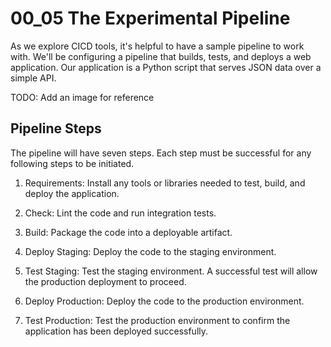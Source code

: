 # 00_05 The Experimental Pipeline
As we explore CICD tools, it's helpful to have a sample pipeline to work with. We'll be configuring a pipeline that builds, tests, and deploys a web application. Our application is a Python script that serves JSON data over a simple API.

TODO: Add an image for reference

## Pipeline Steps
The pipeline will have seven steps.  Each step must be successful for any following steps to be initiated.

1. Requirements: Install any tools or libraries needed to test, build, and deploy the application.

2. Check: Lint the code and run integration tests.

3. Build: Package the code into a deployable artifact.

4. Deploy Staging: Deploy the code to the staging environment.

5. Test Staging: Test the staging environment.  A successful test will allow the production deployment to proceed.

6. Deploy Production: Deploy the code to the production environment.

7. Test Production: Test the production environment to confirm the application has been deployed successfully.